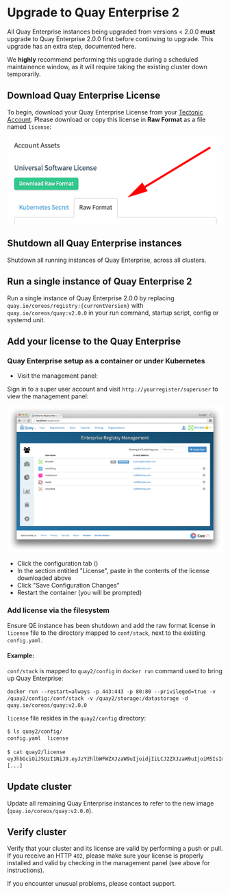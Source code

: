 # Upgrade to Quay Enterprise 2

All Quay Enterprise instances being upgraded from versions < 2.0.0 **must** upgrade to Quay Enterprise 2.0.0 first before continuing to upgrade. This upgrade has an extra step, documented here.

We **highly** recommend performing this upgrade during a scheduled maintainence window, as it will require taking the existing cluster down temporarily.

## Download Quay Enterprise License

To begin, download your Quay Enterprise License from your [Tectonic Account](https://account.tectonic.com). Please download or copy this license in **Raw Format** as a file named `license`:

<img src="img/raw-format.png" class="img-center" alt="Quay Enterprise License Raw Format"/>

## Shutdown all Quay Enterprise instances

Shutdown all running instances of Quay Enterprise, across all clusters.

## Run a single instance of Quay Enterprise 2

Run a single instance of Quay Enterprise 2.0.0 by replacing `quay.io/coreos/registry:{currentVersion}` with `quay.io/coreos/quay:v2.0.0` in your run command, startup script, config or systemd unit.

## Add your license to the Quay Enterprise

### Quay Enterprise setup as a container or under Kubernetes

- Visit the management panel:

Sign in to a super user account and visit `http://yourregister/superuser` to view the management panel:

<img src="img/superuser.png" class="img-center" alt="Quay Enterprise Management Panel"/>

- Click the configuration tab (<span class="fa fa-gear"></span>)
- In the section entitled "License", paste in the contents of the license downloaded above
- Click "Save Configuration Changes"
- Restart the container (you will be prompted)

### Add license via the filesystem

Ensure QE instance has been shutdown and add the raw format license in `license` file to the directory mapped to `conf/stack`, next to the existing `config.yaml`.

#### Example:

`conf/stack` is mapped to `quay2/config` in `docker run` command used to bring up Quay Enterprise: 
```
docker run --restart=always -p 443:443 -p 80:80 --privileged=true -v /quay2/config:/conf/stack -v /quay2/storage:/datastorage -d quay.io/coreos/quay:v2.0.0
```

`license` file resides in the `quay2/config` directory:
```
$ ls quay2/config/
config.yaml  license

$ cat quay2/license
eyJhbGciOiJSUzI1NiJ9.eyJzY2hlbWFWZXJzaW9uIjoidjIiLCJ2ZXJzaW9uIjoiMSIsImNyZWF0aW9uRGF0ZSI6IjIwMTYtMTAtMjZUMTc6MjM6MjJaIiwiZXhwaXJ
[...]
```

## Update cluster

Update all remaining Quay Enterprise instances to refer to the new image (`quay.io/coreos/quay:v2.0.0`).

## Verify cluster

Verify that your cluster and its license are valid by performing a push or pull. If you receive an HTTP `402`, please make sure your license is properly installed and valid by checking in the management panel (see above for instructions).

If you encounter unusual problems, please contact support.
